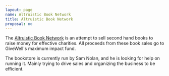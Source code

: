 ```yaml
---
layout: page
name: Altruistic Book Network
title: Altruistic Book Network
proposal: no
---
```


The [Altruistic Book Network](https://altruisticbook.net/) is an attempt to sell
second hand books to raise money for effective charities. All proceeds from these
book sales go to GiveWell's maximum impact fund.

The bookstore is currently run by Sam Nolan, and he is looking for help on running
it. Mainly trying to drive sales and organizing the business to be efficient.
